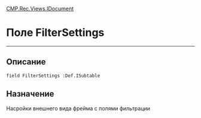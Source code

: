﻿---
Link: CMP.Rec.Views.IDocument.@FilterSettings
---

<!---  Навигация
[Имя проекта](#) :
-->
[CMP.Rec.Views.IDocument](Default)

# Поле FilterSettings
---

## Описание

    field FilterSettings :Def.ISubtable

<!--
## Аргументы{#Args}

### Аргумент1

Описание аргумента 1
-->

## Назначение

Насройки внешнего вида фрейма с полями фильтрации

<!--
## Пример

    FilterSettings...
-->


